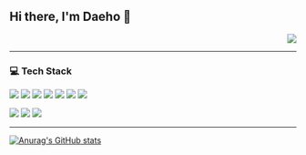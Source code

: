 ## Hi there, I'm Daeho 👋 
  

<div align=right> 
  
  ![](https://komarev.com/ghpvc/?username=ingdaeho&color=green&label=PROFILE+VIEWS)
  
</div>

---

### :computer: Tech Stack
<img src="https://img.shields.io/badge/JavaScript-F7DF1E?logo=JavaScript&logoColor=black"/> <img src="https://img.shields.io/badge/React-61DAFB?logo=React&logoColor=black"/> <img src="https://img.shields.io/badge/Redux-764ABC?logo=Redux&logoColor=white"/> <img src="https://img.shields.io/badge/styled&#8211;components-DB7093?logo=styled-components&logoColor=white"/> <img src="https://img.shields.io/badge/Sass-CC6699?logo=Sass&logoColor=white"/> <img src="https://img.shields.io/badge/HTML5-E34F26?logo=HTML5&logoColor=white"/> <img src="https://img.shields.io/badge/CSS-1572B6?logo=CSS3&logoColor=white"/>

<img src="https://img.shields.io/badge/Node.js-339933?logo=Node.js&logoColor=white"/> <img src="https://img.shields.io/badge/Express-000000?logo=Express&logoColor=white"/> <img src="https://img.shields.io/badge/MySQL-4479A1?logo=MySQL&logoColor=white"/>

---

[![Anurag's GitHub stats](https://github-readme-stats.vercel.app/api?username=ingdaeho&theme=merko&show_icons=true)](https://github.com/anuraghazra/github-readme-stats)
